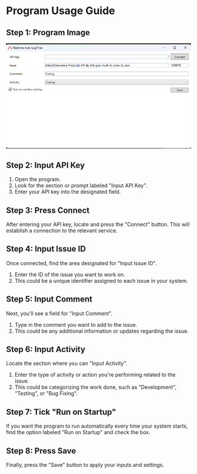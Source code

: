 # Program Usage Guide

## Step 1: Program Image
![Program Image](./ScreenShot.png "Program Image")

## Step 2: Input API Key
1. Open the program.
2. Look for the section or prompt labeled "Input API Key".
3. Enter your API key into the designated field.

## Step 3: Press Connect
After entering your API key, locate and press the "Connect" button. This will establish a connection to the relevant service.

## Step 4: Input Issue ID
Once connected, find the area designated for "Input Issue ID".
1. Enter the ID of the issue you want to work on.
2. This could be a unique identifier assigned to each issue in your system.

## Step 5: Input Comment
Next, you'll see a field for "Input Comment".
1. Type in the comment you want to add to the issue.
2. This could be any additional information or updates regarding the issue.

## Step 6: Input Activity
Locate the section where you can "Input Activity".
1. Enter the type of activity or action you're performing related to the issue.
2. This could be categorizing the work done, such as "Development", "Testing", or "Bug Fixing".

## Step 7: Tick "Run on Startup"
If you want the program to run automatically every time your system starts, find the option labeled "Run on Startup" and check the box.

## Step 8: Press Save
Finally, press the "Save" button to apply your inputs and settings.
